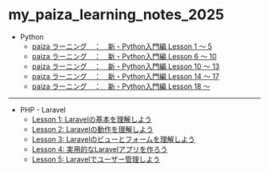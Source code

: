 # my_paiza_learning_notes_2025


- Python 
  - [paiza ラーニング　：　新・Python入門編 Lesson 1 ～ 5](./paiza_python_lessons/paiza_lesson01-05.md)
  - [paiza ラーニング　：　新・Python入門編 Lesson 6 ～ 10](./paiza_python_lessons/paiza_lesson06-09.md)
  - [paiza ラーニング　：　新・Python入門編 Lesson 10 ～ 13](./paiza_python_lessons/paiza_lesson10-13.md)
  - [paiza ラーニング　：　新・Python入門編 Lesson 14 ～ 17](./paiza_python_lessons/paiza_lesson14-17.md)
  - [paiza ラーニング　：　新・Python入門編 Lesson 18 ～ ](./paiza_python_lessons/paiza_lesson18-.md)
---

- PHP - Laravel
  - [Lesson 1: Laravelの基本を理解しよう](./paiza_laravel_lessons/lesson01.md)
  - [Lesson 2: Laravelの動作を理解しよう](./paiza_laravel_lessons/lesson02.md) 
  - [Lesson 3: Laravelのビューとフォームを理解しよう](./paiza_laravel_lessons/lesson03.md) 
  - [Lesson 4: 実用的なLaravelアプリを作ろう](./paiza_laravel_lessons/lesson04.md)
  - [Lesson 5: Laravelでユーザー管理しよう](./paiza_laravel_lessons/lesson05.md)
